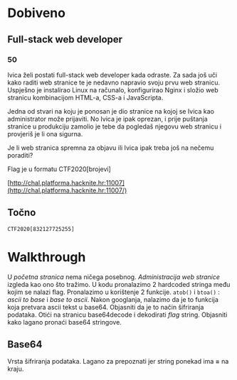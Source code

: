 # Dobiveno
## Full-stack web developer

### 50

Ivica želi postati full-stack web developer kada odraste. Za sada još uči kako raditi web stranice te je nedavno napravio svoju prvu web stranicu. Uspješno je instalirao Linux na računalo, konfigurirao Nginx i složio web stranicu kombinacijom HTML-a, CSS-a i JavaScripta.

Jedna od stvari na koju je ponosan je dio stranice na kojoj se Ivica kao administrator može prijaviti. No Ivica je ipak oprezan, i prije puštanja stranice u produkciju zamolio je tebe da pogledaš njegovu web stranicu i provjeriš je li ona sigurna.

Je li web stranica spremna za objavu ili Ivica ipak treba još na nečemu poraditi?

Flag je u formatu CTF2020[brojevi]

[http://chal.platforma.hacknite.hr:11007](http://chal.platforma.hacknite.hr:11007/)

## Točno
`CTF2020[832127725255]`

# Walkthrough
U _početna stranica_ nema ničega posebnog. _Administracija web stranice_ izgleda kao ono što tražimo. U kodu pronalazimo 2 hardcoded stringa među kojim se nalazi flag. Pronalazimo u korištenje 2 funkcije. `atob()` i `btoa()` : _ascii to base_ i _base to ascii_. Nakon googlanja, nalazimo da je to funkcija koja pretvara ascii tekst u base64. Objasniti da je to način šifriranja podataka. Otići na stranicu base64decode i dekodirati _flag_ string. Objasniti kako lagano pronaći base64 stringove.

## Base64
Vrsta šifriranja podataka.
Lagano za prepoznati jer string ponekad ima **=** na kraju.